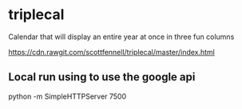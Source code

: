 # triplecal
Calendar that will display an entire year at once in three fun columns

https://cdn.rawgit.com/scottfennell/triplecal/master/index.html

## Local run using to use the google api
python -m SimpleHTTPServer 7500

